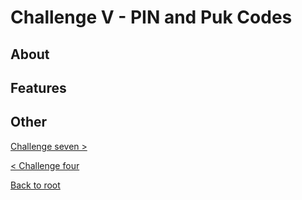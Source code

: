 # Challenge V - PIN and Puk Codes
## About
## Features

## Other
[Challenge seven >](../../Haaste6/challengesix)

[< Challenge four](../../Haaste4/challengefour)

[Back to root](https://github.com/SJarno/Schoolproject-Java-Challenges)
